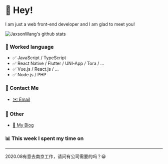 # 👋 Hey!

I am just a web front-end developer and I am glad to meet you!

![JaxsonWang's github stats](https://github-readme-stats.vercel.app/api?username=JaxsonWang&&show_icons=true&&title_color=1abc9c&&icon_color=1abc9c)


### 📝 Worked language

- ✅ JavaScript / TypeScript
- ✅ React Native / Flutter / UNI-App / Tora / ...
- ✅ Vue.js / React.js / ...
- ✅ Node.js / PHP

### 📮 Contact Me

- [✉️ Email](mailto:i@iiong.com)

### 🤪 Other

- [📌 My Blog](https://iiong.com)

### 📊 This week I spent my time on

<!--START_SECTION:waka-->
<!--END_SECTION:waka-->

---

2020.08有意去南京工作，请问有公司需要的吗？😀
